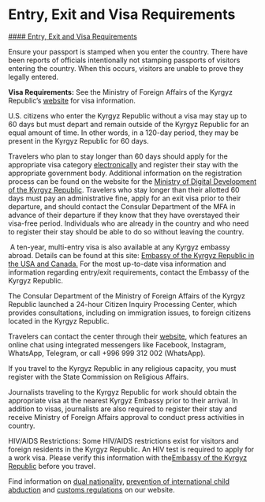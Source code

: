# Entry, Exit and Visa Requirements

[#### Entry, Exit and Visa Requirements](javascript:void(0); "Entry, Exit and Visa Requirements")

Ensure your passport is stamped when you enter the country. There have been reports of officials intentionally not stamping passports of visitors entering the country. When this occurs, visitors are unable to prove they legally entered.

**Visa Requirements:** See the Ministry of Foreign Affairs of the Kyrgyz Republic’s [website](https://mfa.gov.kg/en/dm/-Embassy-of-the-Kyrgyz-Republic-in-the-USA-and-Canada/Menu---Foreign-/Consular-issues/Visa-issues/isa-issues-5c3dfa333cdaf) for visa information.

U.S. citizens who enter the Kyrgyz Republic without a visa may stay up to 60 days but must depart and remain outside of the Kyrgyz Republic for an equal amount of time. In other words, in a 120-day period, they may be present in the Kyrgyz Republic for 60 days.

Travelers who plan to stay longer than 60 days should apply for the appropriate visa category [electronically](https://evisa.e-gov.kg/step_1.php?lng=en) and register their stay with the appropriate government body. Additional information on the registration process can be found on the website for the [Ministry of Digital Development of the Kyrgyz Republic](https://digital.gov.kg/en/). Travelers who stay longer than their allotted 60 days must pay an administrative fine, apply for an exit visa prior to their departure, and should contact the Consular Department of the MFA in advance of their departure if they know that they have overstayed their visa-free period. Individuals who are already in the country and who need to register their stay should be able to do so without leaving the country.

 A ten-year, multi-entry visa is also available at any Kyrgyz embassy abroad. Details can be found at this site: [Embassy of the Kyrgyz Republic in the USA and Canada.](https://mfa.gov.kg/en/dm/-Embassy-of-the-Kyrgyz-Republic-in-the-USA-and-Canada/Menu---Foreign-/Consular-issues/Visa-issues/isa-issues-5c3dfa333cdaf) For the most up-to-date visa information and information regarding entry/exit requirements, contact the Embassy of the Kyrgyz Republic.

The Consular Department of the Ministry of Foreign Affairs of the Kyrgyz Republic launched a 24-hour Citizen Inquiry Processing Center, which provides consultations, including on immigration issues, to foreign citizens located in the Kyrgyz Republic.

Travelers can contact the center through their [website](http://e-consul.gov.kg/), which features an online chat using integrated messengers like Facebook, Instagram, WhatsApp, Telegram, or call +996 999 312 002 (WhatsApp).

If you travel to the Kyrgyz Republic in any religious capacity, you must register with the State Commission on Religious Affairs.

Journalists traveling to the Kyrgyz Republic for work should obtain the appropriate visa at the nearest Kyrgyz Embassy prior to their arrival. In addition to visas, journalists are also required to register their stay and receive Ministry of Foreign Affairs approval to conduct press activities in country.

HIV/AIDS Restrictions: Some HIV/AIDS restrictions exist for visitors and foreign residents in the Kyrgyz Republic. An HIV test is required to apply for a work visa. Please verify this information with the[Embassy of the Kyrgyz Republic](https://mfa.gov.kg/en/dm/-Embassy-of-the-Kyrgyz-Republic-in-the-USA-and-Canada/Menu---Foreign-/Consular-issues/Visa-issues/isa-issues-5c3dfa333cdaf) before you travel.

Find information on [dual nationality](https://travel.state.gov/content/travel/en/international-travel/before-you-go/travelers-with-special-considerations/Dual-Nationality-Travelers.html), [prevention of international child abduction](https://travel.state.gov/content/travel/en/International-Parental-Child-Abduction/prevention.html) and [customs regulations](https://travel.state.gov/content/travel/en/international-travel/before-you-go/customs-and-import.html) on our website.